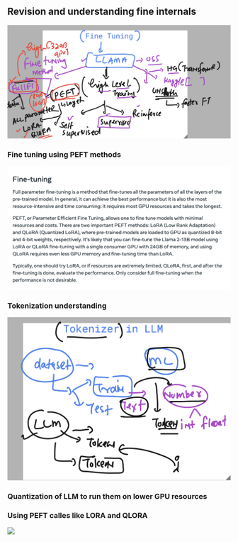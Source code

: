 ## Revision and understanding fine internals 

<img src="rev1.png">

### Fine tuning using PEFT methods 

<img src="peft.png">

### Tokenization understanding 

<img src="token.png">

### Quantization of LLM to run them on lower GPU resources 
### Using PEFT calles like LORA and QLORA

<img src="quant.png">

